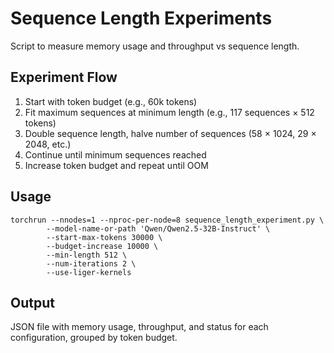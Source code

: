 # Sequence Length Experiments

Script to measure memory usage and throughput vs sequence length.

## Experiment Flow

1. Start with token budget (e.g., 60k tokens)
2. Fit maximum sequences at minimum length (e.g., 117 sequences × 512 tokens)
3. Double sequence length, halve number of sequences (58 × 1024, 29 × 2048, etc.)
4. Continue until minimum sequences reached
5. Increase token budget and repeat until OOM

## Usage

```shell
torchrun --nnodes=1 --nproc-per-node=8 sequence_length_experiment.py \
        --model-name-or-path 'Qwen/Qwen2.5-32B-Instruct' \
        --start-max-tokens 30000 \
        --budget-increase 10000 \
        --min-length 512 \
        --num-iterations 2 \
        --use-liger-kernels
```

## Output
JSON file with memory usage, throughput, and status for each configuration, grouped by token budget.